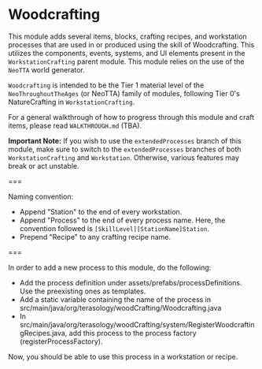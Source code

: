Woodcrafting
============

This module adds several items, blocks, crafting recipes, and workstation processes that are used in or produced using
the skill of Woodcrafting. This utilizes the components, events, systems, and UI elements present in the
`WorkstationCrafting` parent module. This module relies on the use of the `NeoTTA` world generator.

`Woodcrafting` is intended to be the Tier 1 material level of the `NeoThroughoutTheAges` (or NeoTTA) family of modules,
following Tier 0's NatureCrafting in `WorkstationCrafting`.

For a general walkthrough of how to progress through this module and craft items, please read `WALKTHROUGH.md` (TBA).

**Important Note:** If you wish to use the `extendedProcesses` branch of this module, make sure to switch to the
`extendedProcesses` branches of both `WorkstationCrafting` and `Workstation`. Otherwise, various features may break or
act unstable.

===

Naming convention:

* Append "Station" to the end of every workstation.
* Append "Process" to the end of every process name. Here, the convention followed is `[SkillLevel][StationName]Station`.
* Prepend "Recipe" to any crafting recipe name.

===

In order to add a new process to this module, do the following:

* Add the process definition under assets/prefabs/processDefinitions. Use the preexisting ones as templates.
* Add a static variable containing the name of the process in src/main/java/org/terasology/woodCrafting/Woodcrafting.java
* In src/main/java/org/terasology/woodCrafting/system/RegisterWoodcraftingRecipes.java, add this process to the process
factory (registerProcessFactory).

Now, you should be able to use this process in a workstation or recipe.